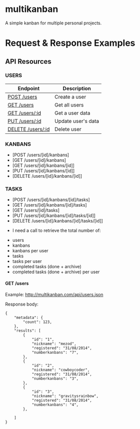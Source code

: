 multikanban
===========

A simple kanban for multiple personal projects.


# Request & Response Examples

## API Resources

### USERS

| Endpoint | Description |
| ---- | --------------- |
| [POST /users](/#post-users) | Create a user |
| [GET /users](#get-users) | Get all users |
| [GET /users/:id](#get-user) | Get a user data |
| [PUT /users/:id](#put-user) | Update user's data |
| [DELETE /users/:id](#delete-user) | Delete user |
  
### KANBANS
  
  - [POST /users/[id]/kanbans]
  - [GET /users/[id]/kanbans]
  - [GET /users/[id]/kanbans/[id]]
  - [PUT /users/[id]/kanbans/[id]]
  - [DELETE /users/[id]/kanbans/[id]]

### TASKS

  - [POST /users/[id]/kanbans/[id]/tasks]
  - [GET /users/[id]/kanbans/[id]/tasks]
  - [GET /users/[id]/tasks]
  - [PUT /users/[id]/kanbans/[id]/tasks/[id]]
  - [DELETE /users/[id]/kanbans/[id]/tasks/[id]]

* I need a call to retrieve the total number of:
 - users
 - kanbans
 - kanbans per user
 - tasks
 - tasks per user
 - completed tasks (done + archive)
 - completed tasks (done + archive) per user
 

#### GET /users

Example: http://multikanban.com/api/users.json

Response body:

    {
        "metadata": {
            "count": 123,
        },
        "results": [
            {
                "id": "1",
                "nickname": "mezod",
                "registered": "31/08/2014",
                "numberkanbans": "7",
            },
            {
                "id": "2",
                "nickname": "cowboycoder",
                "registered": "31/08/2014",
                "numberkanbans": "3",
            },
            {
                "id": "3",
                "nickname": "gravitysrainbow",
                "registered": "31/08/2014",
                "numberkanbans": "4",
            },

        ]
    }

